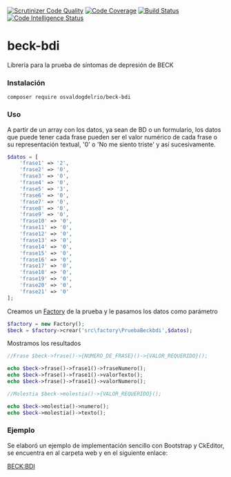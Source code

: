 [![Scrutinizer Code Quality](https://scrutinizer-ci.com/g/OsvaldoGDelRio/beck-bdi/badges/quality-score.png?b=main)](https://scrutinizer-ci.com/g/OsvaldoGDelRio/beck-bdi/?branch=main)
[![Code Coverage](https://scrutinizer-ci.com/g/OsvaldoGDelRio/beck-bdi/badges/coverage.png?b=main)](https://scrutinizer-ci.com/g/OsvaldoGDelRio/beck-bdi/?branch=main)
[![Build Status](https://scrutinizer-ci.com/g/OsvaldoGDelRio/beck-bdi/badges/build.png?b=main)](https://scrutinizer-ci.com/g/OsvaldoGDelRio/beck-bdi/build-status/main)
[![Code Intelligence Status](https://scrutinizer-ci.com/g/OsvaldoGDelRio/beck-bdi/badges/code-intelligence.svg?b=main)](https://scrutinizer-ci.com/code-intelligence)
# beck-bdi
Librería para la prueba de síntomas de depresión de BECK

### Instalación

```shell
composer require osvaldogdelrio/beck-bdi
```

### Uso

A partir de un array con los datos, ya sean de BD o un formulario, los datos que puede tener cada frase pueden ser el valor numérico de cada frase o su representación textual, '0' o 'No me siento triste' y así sucesivamente.
```php
$datos = [
    'frase1' => '2',
    'frase2' => '0',
    'frase3' => '0',
    'frase4' => '0',
    'frase5' => '3',
    'frase6' => '0',
    'frase7' => '0',
    'frase8' => '0',
    'frase9' => '0',
    'frase10' => '0',
    'frase11' => '0',
    'frase12' => '0',
    'frase13' => '0',
    'frase14' => '0',
    'frase15' => '0',
    'frase16' => '0',
    'frase17' => '0',
    'frase18' => '0',
    'frase19' => '0',
    'frase20' => '0',
    'frase21' => '0'
];
```

Creamos un [Factory](https://github.com/OsvaldoGDelRio/factory) de la prueba y le pasamos los datos como parámetro
```php
$factory = new Factory();
$beck = $factory->crear('src\factory\PruebaBeckbdi',$datos);
```

Mostramos los resultados
```php
//Frase $beck->frase()->{NUMERO_DE_FRASE}()->{VALOR_REQUERIDO}();

echo $beck->frase()->frase1()->fraseNumero();
echo $beck->frase()->frase1()->valorTexto();
echo $beck->frase()->frase1()->valorNumero();

//Molestia $beck->molestia()->{VALOR_REQUERIDO}();

echo $beck->molestia()->numero();
echo $beck->molestia()->texto();
```
### Ejemplo

Se elaboró un ejemplo de implementación sencillo con Bootstrap y CkEditor, 
se encuentra en al carpeta web y en el siguiente enlace:

[BECK:BDI](https://beckbdi.ticsa.org.mx)